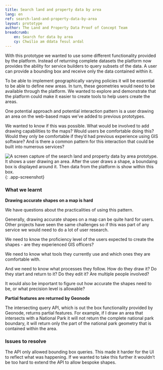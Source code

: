```yaml
---
title: Search land and property data by area
lang: en
ref: search-land-and-property-data-by-area
layout: prototype
author: The Land and Property Data Proof of Concept Team
breadcrumb:
    en: Search for data by area
    cy: Chwilio am ddata fesul ardal
---
```

With this prototype we wanted to use some different functionality provided by the platform. Instead of returning complete datasets the platform now provides the ability for service builders to query subsets of the data. A user can provide a bounding box and receive only the data contained within it.

To be able to implement geographically varying policies it will be essential to be able to define new areas. In turn, these geometries would need to be available through the platform. We wanted to explore and demonstrate that the platform could make it easier to create tools to help users create the areas.

One potential approach and potential interaction pattern is a user drawing an area on the web-based maps we’ve added to previous prototypes.

We wanted to know if this was possible. What would be involved to add drawing capabilities to the maps? Would users be comfortable doing this? Would they only be comfortable if they’d had previous experience using GIS software? And is there a common pattern for this interaction that could be built into numerous services?

![A screen capture of the search land and property data by area prototype. It shows a user drawing an area. After the user draws a shape, a boundaing box is displayed around it. Then data from the platform is show within this box.](/property-data-poc/assets/images/prototype-search-land-and-property-data.gif){: .app-screenshot}

### What we learnt

**Drawing accurate shapes on a map is hard**

We have questions about the practicalities of using this pattern.

Generally, drawing accurate shapes on a map can be quite hard for users. Other projects have seen the same challenges so if this was part of any service we would need to do a lot of user research. 

We need to know the proficiency level of the users expected to create the shapes - are they experienced GIS officers?

We need to know what tools they currently use and which ones they are comfortable with. 

And we need to know what processes they follow. How do they draw it? Do they start and return to it? Do they edit it? Are multiple people involved?

It would also be important to figure out how accurate the shapes need to be, or what precision level is allowable?

**Partial features are returned by Geonode**

The intersecting query API, which is out the box functionality provided by Geonode, returns partial features. For example, if I draw an area that intersects with a National Park it will not return the complete national park boundary, it will return only the part of the national park geometry that is contained within the area.

### Issues to resolve

The API only allowed bounding box queries. This made it harder for the UI to reflect what was happening. If we wanted to take this further it wouldn’t be too hard to extend the API to allow bespoke shapes.
